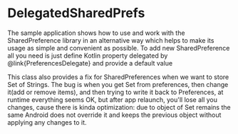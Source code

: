# DelegatedSharedPrefs
<p>The sample application shows how to use and work with the SharedPreference library in an alternative way which helps to make its usage as simple and convenient as possible. To add new SharedPreference all you need is just define Kotlin property delegated by @link{PreferencesDelegate} and provide a default value</p>
<p>This class also provides a fix for SharedPreferences when we want to store Set of Strings. The bug is when you get Set from preferences, then change it(add or remove items), and then trying to write it back to Preferences, at runtime everything seems OK, but after app relaunch, you'll lose all you changes, cause there is kinda optimization: due to object of Set remains the same Android does not override it and keeps the previous object without applying any changes to it.</p>
